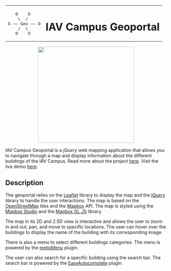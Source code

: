 <table align="center">
  <tbody>
    <tr>
      <td>
        <p></p>
        <pre>
   O    O
    \  /
O —— Geo —— O
    /  \
   O    O</pre>
      </td>
      <td><h1>IAV Campus Geoportal</h1></td>
    </tr>
  </tbody>
</table>

<p align='center'>
    <img src='https://github.com/salahelfarissi/iav-campus-geoportal/blob/dev/assets/img/video.gif' height='300'>
</p>

IAV Campus Geoportal is a *jQuery* web mapping application that allows you to navigate through a map and display information about the different buildings of the IAV Campus. Read more about the project [here](https://www.salahelfarissi.me/posts/geoportal). Visit the live demo [here](https://salahelfarissi.github.io/iav-campus-geoportal/).

## Description

The geoportal relies on the [Leaflet](https://leafletjs.com/) library to display the map and the [jQuery](https://jquery.com/) library to handle the user interactions. The map is based on the [OpenStreetMap](https://www.openstreetmap.org/) tiles and the [Mapbox](https://www.mapbox.com/) API. The map is styled using the [Mapbox Studio](https://www.mapbox.com/studio/) and the [Mapbox GL JS](https://www.mapbox.com/mapbox-gl-js/api/) library.

The map in its 2D and 2.5D view is interactive and allows the user to zoom in and out, pan, and move to specific locations. The user can hover over the buildings to display the name of the building with its corresponding image.

There is also a menu to select different buildings categories. The menu is powered by the [metisMenu](https://onokumus.github.io/metismenu/) plugin.

The user can also search for a specific building using the search bar. The search bar is powered by the [EasyAutocomplete](http://easyautocomplete.com/) plugin.
